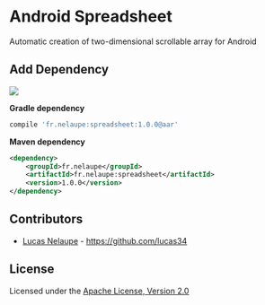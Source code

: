# Android Spreadsheet

Automatic creation of two-dimensional scrollable array for Android

## Add Dependency

<a href='http://search.maven.org/#search%7Cga%7C1%7Cg%3A%22fr.nelaupe%22%20AND%20a%3A%22spreadsheet%22'><img src='http://img.shields.io/maven-central/v/fr.nelaupe/fr.nelaupe:spreadsheet.svg'></a>

**Gradle dependency**

``` groovy
compile 'fr.nelaupe:spreadsheet:1.0.0@aar'
```

**Maven dependency**

``` xml
<dependency>
    <groupId>fr.nelaupe</groupId>
    <artifactId>fr.nelaupe:spreadsheet</artifactId>
    <version>1.0.0</version>
</dependency>
```

## Contributors

* [Lucas Nelaupe](http://www.lucas-nelaupe.fr/) - <https://github.com/lucas34>

## License

Licensed under the [Apache License, Version 2.0](http://www.apache.org/licenses/LICENSE-2.0.html)
